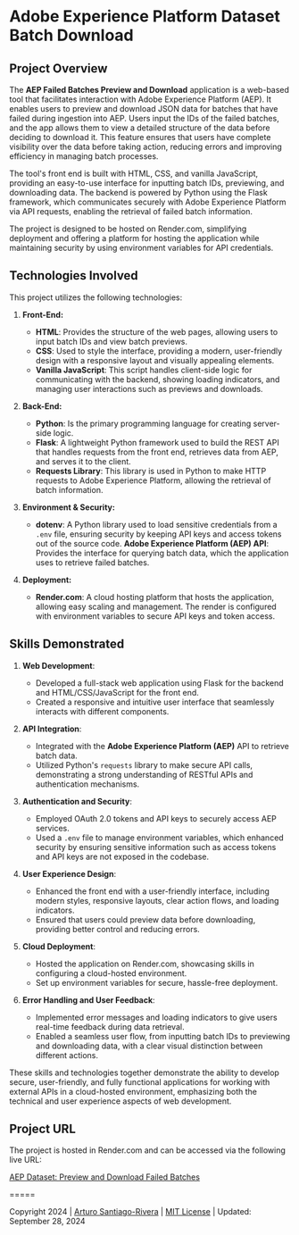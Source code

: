 # Adobe Experience Platform Dataset Batch Download

## Project Overview

The **AEP Failed Batches Preview and Download** application is a web-based tool that facilitates interaction with Adobe Experience Platform (AEP). It enables users to preview and download JSON data for batches that have failed during ingestion into AEP. Users input the IDs of the failed batches, and the app allows them to view a detailed structure of the data before deciding to download it. This feature ensures that users have complete visibility over the data before taking action, reducing errors and improving efficiency in managing batch processes.

The tool's front end is built with HTML, CSS, and vanilla JavaScript, providing an easy-to-use interface for inputting batch IDs, previewing, and downloading data. The backend is powered by Python using the Flask framework, which communicates securely with Adobe Experience Platform via API requests, enabling the retrieval of failed batch information.

The project is designed to be hosted on Render.com, simplifying deployment and offering a platform for hosting the application while maintaining security by using environment variables for API credentials.

## Technologies Involved

This project utilizes the following technologies:

1. **Front-End:**

   - **HTML**: Provides the structure of the web pages, allowing users to input batch IDs and view batch previews.
   - **CSS**: Used to style the interface, providing a modern, user-friendly design with a responsive layout and visually appealing elements.
   - **Vanilla JavaScript**: This script handles client-side logic for communicating with the backend, showing loading indicators, and managing user interactions such as previews and downloads.

2. **Back-End:**

   - **Python**: Is the primary programming language for creating server-side logic.
   - **Flask**: A lightweight Python framework used to build the REST API that handles requests from the front end, retrieves data from AEP, and serves it to the client.
   - **Requests Library**: This library is used in Python to make HTTP requests to Adobe Experience Platform, allowing the retrieval of batch information.

3. **Environment & Security:**

   - **dotenv**: A Python library used to load sensitive credentials from a `.env` file, ensuring security by keeping API keys and access tokens out of the source code.
     **Adobe Experience Platform (AEP) API**: Provides the interface for querying batch data, which the application uses to retrieve failed batches.

4. **Deployment:**
   - **Render.com**: A cloud hosting platform that hosts the application, allowing easy scaling and management. The render is configured with environment variables to secure API keys and token access.

## Skills Demonstrated

1. **Web Development**:

   - Developed a full-stack web application using Flask for the backend and HTML/CSS/JavaScript for the front end.
   - Created a responsive and intuitive user interface that seamlessly interacts with different components.

2. **API Integration**:

   - Integrated with the **Adobe Experience Platform (AEP)** API to retrieve batch data.
   - Utilized Python's `requests` library to make secure API calls, demonstrating a strong understanding of RESTful APIs and authentication mechanisms.

3. **Authentication and Security**:

   - Employed OAuth 2.0 tokens and API keys to securely access AEP services.
   - Used a `.env` file to manage environment variables, which enhanced security by ensuring sensitive information such as access tokens and API keys are not exposed in the codebase.

4. **User Experience Design**:

   - Enhanced the front end with a user-friendly interface, including modern styles, responsive layouts, clear action flows, and loading indicators.
   - Ensured that users could preview data before downloading, providing better control and reducing errors.

5. **Cloud Deployment**:

   - Hosted the application on Render.com, showcasing skills in configuring a cloud-hosted environment.
   - Set up environment variables for secure, hassle-free deployment.

6. **Error Handling and User Feedback**:
   - Implemented error messages and loading indicators to give users real-time feedback during data retrieval.
   - Enabled a seamless user flow, from inputting batch IDs to previewing and downloading data, with a clear visual distinction between different actions.

These skills and technologies together demonstrate the ability to develop secure, user-friendly, and fully functional applications for working with external APIs in a cloud-hosted environment, emphasizing both the technical and user experience aspects of web development.

## Project URL

The project is hosted in Render.com and can be accessed via the following live URL:

[AEP Dataset: Preview and Download Failed Batches](https://aep-batch-download.onrender.com)

=====

Copyright 2024 | [Arturo Santiago-Rivera](mailto:asantiago@arsari.com) | [MIT License](LICENSE) | Updated: September 28, 2024
